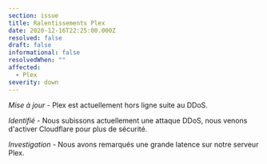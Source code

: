 ```yaml
---
section: issue
title: Ralentissements Plex
date: 2020-12-16T22:25:00.000Z
resolved: false
draft: false
informational: false
resolvedWhen: ""
affected:
  - Plex
severity: down
---
```

*Mise à jour* - Plex est actuellement hors ligne suite au DDoS.

*Identifié* - Nous subissons actuellement une attaque DDoS, nous venons d'activer Cloudflare pour plus de sécurité.

*Investigation* - Nous avons remarqués une grande latence sur notre serveur Plex.